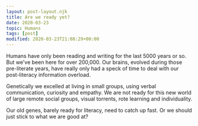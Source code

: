 ```yaml
---
layout: post-layout.njk
title: Are we ready yet?
date: 2020-03-23
topic: Humans
tags: [post]
modified: 2020-03-23T21:08:29+00:00
---
```


<!-- Excerpt Start -->Humans have only been reading and writing for the last 5000 years or so.<!-- Excerpt End --> But we've been here for over 200,000. Our brains, evolved during those pre-literate years, have really only had a speck of time to deal with our post-literacy information overload.

Genetically we excelled at living in small groups, using verbal communication, curiosity and empathy. We are not ready for this new world of large remote social groups, visual torrents, rote learning and individuality.

Our old genes, barely ready for literacy, need to catch up fast. Or we should just stick to what we are good at?
